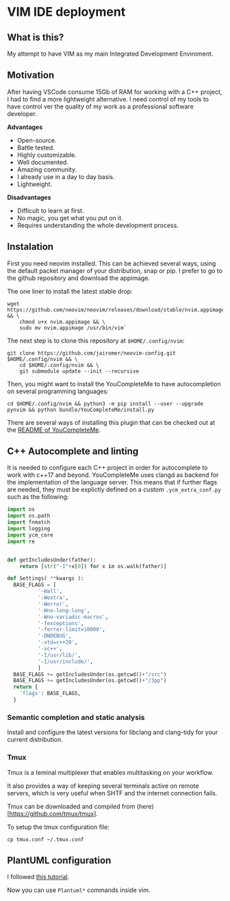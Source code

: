 # VIM IDE deployment

## What is this?

My attempt to have VIM as my main Integrated Development Enviroment.

## Motivation

After having VSCode consume 15Gb of RAM for working with a C++ project, I had to find a more lightweight alternative.
I need control of my tools to have control ver the quality of my work as a professional software developer.

**Advantages**
- Open-source.
- Battle tested.
- Highly customizable.
- Well documented.
- Amazing community.
- I already use in a day to day basis.
- Lightweight.

**Disadvantages**
- Difficult to learn at first.
- No magic, you get what you put on it.
- Requires understanding the whole development process.

## Instalation

First you need neovim installed.
This can be achieved several ways, using the default packet manager of your distribution, snap or pip.
I prefer to go to the github repository and download the appimage.

The one liner to install the latest stable drop:

```
wget https://github.com/neovim/neovim/releases/download/stable/nvim.appimage && \
    chmod u+x nvim.appimage && \
    sudo mv nvim.appimage /usr/bin/vim`
```

The next step is to clone this repository at `$HOME/.config/nvim`:

```
git clone https://github.com/jairomer/neovim-config.git $HOME/.config/nvim && \
    cd $HOME/.config/nvim && \
    git submodule update --init --recursive
```

Then, you might want to install the YouCompleteMe to have autocompletion on several programming languages:

`cd $HOME/.config/nvim && python3 -m pip install --user --upgrade pynvim && python bundle/YouCompleteMe/install.py`

There are several ways of installing this plugin that can be checked out at the [README of YouCompleteMe](https://github.com/ycm-core/YouCompleteMe/tree/ed423e8a1d2a5842a126d33b824ad3b65f85f3ba#readme).


## C++ Autocomplete and linting

It is needed to configure each C++ project in order for autocomplete to work with c++17 and beyond.
YouCompleteMe uses clangd as backend for the implementation of the language server.
This means that if further flags are needed, they must be explictly defined on a custom `.ycm_extra_conf.py` such as the following:

```python
import os
import os.path
import fnmatch
import logging
import ycm_core
import re


def getIncludesUnder(father):
    return [str("-I"+x[0]) for x in os.walk(father)]

def Settings( **kwargs ):
  BASE_FLAGS = [
          '-Wall',
          '-Wextra',
          '-Werror',
          '-Wno-long-long',
          '-Wno-variadic-macros',
          '-fexceptions',
          '-ferror-limit=10000',
          '-DNDEBUG',
          '-std=c++20',
          '-xc++',
          '-I/usr/lib/',
          '-I/usr/include/',
          ]
  BASE_FLAGS += getIncludesUnder(os.getcwd()+"/src")
  BASE_FLAGS += getIncludesUnder(os.getcwd()+"/3pp")
  return {
    'flags': BASE_FLAGS,
  }
```

### Semantic completion and static analysis

Install and configure the latest versions for libclang and clang-tidy for your current distribution.

### Tmux

Tmux is a teminal multiplexer that enables multitasking on your workflow.

It also provides a way of keeping several terminals active on remote servers, which is very useful when SHTF and the internet connection fails.


Tmux can be downloaded and compiled from (here)[https://github.com/tmux/tmux].

To setup the tmux configuration file:
```
cp tmux.conf ~/.tmux.conf
```

## PlantUML configuration

I followed [this tutorial](https://jekhokie.github.io/linux/vim/plantuml/2020/07/25/plantuml-using-vim.html).

Now you can use `Plantuml*` commands inside vim.
